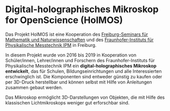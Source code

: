 # Digital-holographisches Mikroskop for OpenScience (HolMOS)

Das Projekt HolMOS ist eine Kooperation des [Freiburg-Seminars für Mathematik und Naturwissenschaften](https://freiburg-seminar.de/stichwort/holmos/) und des [Fraunhofer-Instituts für Physikalische Messtechnik IPM](https://www.ipm.fraunhofer.de) in Freiburg. 

In diesem Projekt wurde von 2016 bis 2019 in Kooperation von Schüler/innen, Lehrer/innen und Forschern des Fraunhofer-Instituts für Physikalische Messtechnik IPM ein **digital-holographisches Mikroskop entwickelt**, das für Schulen, Bildungseinrichtungen und alle Interessierten erschwinglich ist. Die Komponenten sind entweder günstig zu kaufen oder per 3D-Druck herstellbar und können selbst mit Hilfe von Anleitungen zusammen gebaut werden. 

Das Mikroskop ermöglicht 3D-Darstellungen von Objekten, die mit Hilfe des klassischen Lichtmikroskops weniger gut erforschbar sind. 
